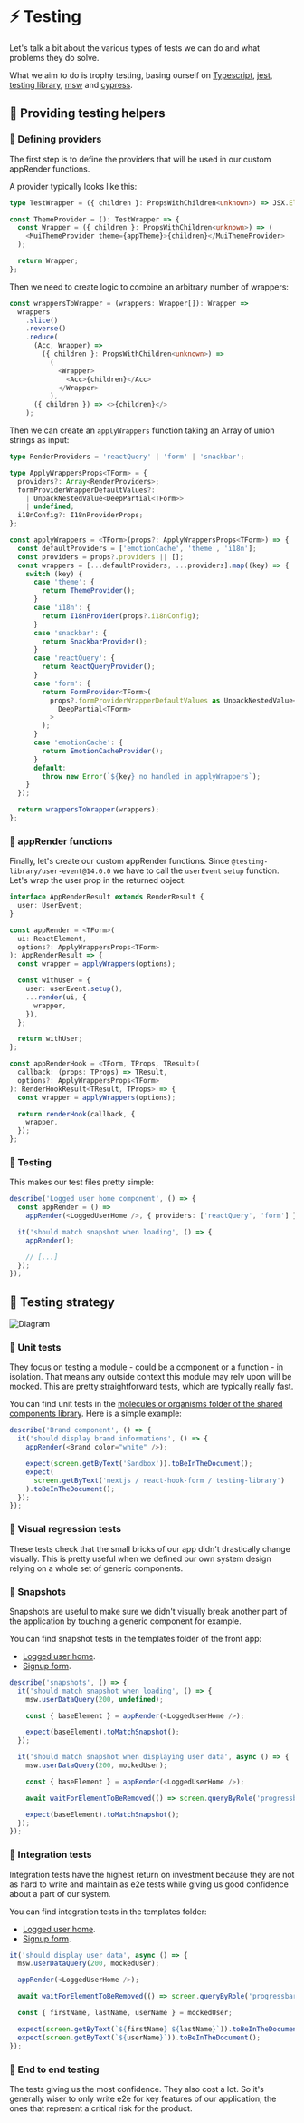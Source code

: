 # ⚡ Testing

Let's talk a bit about the various types of tests we can do and what problems they do solve.

What we aim to do is trophy testing, basing ourself on [Typescript](https://www.typescriptlang.org), [jest](https://jestjs.io), [testing library](https://testing-library.com), [msw](https://mswjs.io) and [cypress](https://www.cypress.io).

## 🔶 Providing testing helpers

### 🧿 Defining providers

The first step is to define the providers that will be used in our custom appRender functions.

A provider typically looks like this:

```typescript
type TestWrapper = ({ children }: PropsWithChildren<unknown>) => JSX.Element;

const ThemeProvider = (): TestWrapper => {
  const Wrapper = ({ children }: PropsWithChildren<unknown>) => (
    <MuiThemeProvider theme={appTheme}>{children}</MuiThemeProvider>
  );

  return Wrapper;
};
```

Then we need to create logic to combine an arbitrary number of wrappers:

```typescript
const wrappersToWrapper = (wrappers: Wrapper[]): Wrapper =>
  wrappers
    .slice()
    .reverse()
    .reduce(
      (Acc, Wrapper) =>
        ({ children }: PropsWithChildren<unknown>) =>
          (
            <Wrapper>
              <Acc>{children}</Acc>
            </Wrapper>
          ),
      ({ children }) => <>{children}</>
    );
```

Then we can create an `applyWrappers` function taking an Array of union strings as input:

```typescript
type RenderProviders = 'reactQuery' | 'form' | 'snackbar';

type ApplyWrappersProps<TForm> = {
  providers?: Array<RenderProviders>;
  formProviderWrapperDefaultValues?:
    | UnpackNestedValue<DeepPartial<TForm>>
    | undefined;
  i18nConfig?: I18nProviderProps;
};

const applyWrappers = <TForm>(props?: ApplyWrappersProps<TForm>) => {
  const defaultProviders = ['emotionCache', 'theme', 'i18n'];
  const providers = props?.providers || [];
  const wrappers = [...defaultProviders, ...providers].map((key) => {
    switch (key) {
      case 'theme': {
        return ThemeProvider();
      }
      case 'i18n': {
        return I18nProvider(props?.i18nConfig);
      }
      case 'snackbar': {
        return SnackbarProvider();
      }
      case 'reactQuery': {
        return ReactQueryProvider();
      }
      case 'form': {
        return FormProvider<TForm>(
          props?.formProviderWrapperDefaultValues as UnpackNestedValue<
            DeepPartial<TForm>
          >
        );
      }
      case 'emotionCache': {
        return EmotionCacheProvider();
      }
      default:
        throw new Error(`${key} no handled in applyWrappers`);
    }
  });

  return wrappersToWrapper(wrappers);
};
```

### 🧿 appRender functions

Finally, let's create our custom appRender functions. Since `@testing-library/user-event@14.0.0` we have to call the `userEvent` `setup` function. Let's wrap the user prop in the returned object:

```typescript
interface AppRenderResult extends RenderResult {
  user: UserEvent;
}

const appRender = <TForm>(
  ui: ReactElement,
  options?: ApplyWrappersProps<TForm>
): AppRenderResult => {
  const wrapper = applyWrappers(options);

  const withUser = {
    user: userEvent.setup(),
    ...render(ui, {
      wrapper,
    }),
  };

  return withUser;
};
```

```typescript
const appRenderHook = <TForm, TProps, TResult>(
  callback: (props: TProps) => TResult,
  options?: ApplyWrappersProps<TForm>
): RenderHookResult<TResult, TProps> => {
  const wrapper = applyWrappers(options);

  return renderHook(callback, {
    wrapper,
  });
};
```

### 🧿 Testing

This makes our test files pretty simple:

```typescript
describe('Logged user home component', () => {
  const appRender = () =>
    appRender(<LoggedUserHome />, { providers: ['reactQuery', 'form'] });

  it('should match snapshot when loading', () => {
    appRender();

    // [...]
  });
});
```

## 🔶 Testing strategy

![Diagram](./assets/testing-trophy.jpg)

### 🧿 Unit tests

They focus on testing a module - could be a component or a function - in isolation. That means any outside context this module may rely upon will be mocked. This are pretty straightforward tests, which are typically really fast.

You can find unit tests in the [molecules or organisms folder of the shared components library](./../libs/front/components/src/molecules). Here is a simple example:

```typescript
describe('Brand component', () => {
  it('should display brand informations', () => {
    appRender(<Brand color="white" />);

    expect(screen.getByText('Sandbox')).toBeInTheDocument();
    expect(
      screen.getByText('nextjs / react-hook-form / testing-library')
    ).toBeInTheDocument();
  });
});
```

### 🧿 Visual regression tests

These tests check that the small bricks of our app didn't drastically change visually. This is pretty useful when we defined our own system design relying on a whole set of generic components.

### 🧿 Snapshots

Snapshots are useful to make sure we didn't visually break another part of the application by touching a generic component for example.

You can find snapshot tests in the templates folder of the front app:

- [Logged user home](./../apps/front/src/templates/logged-user-home/LoggedUserHome.spec.tsx).
- [Signup form](./../apps/front/src/templates/signup-form/SignupForm.spec.tsx).

```typescript
describe('snapshots', () => {
  it('should match snapshot when loading', () => {
    msw.userDataQuery(200, undefined);

    const { baseElement } = appRender(<LoggedUserHome />);

    expect(baseElement).toMatchSnapshot();
  });

  it('should match snapshot when displaying user data', async () => {
    msw.userDataQuery(200, mockedUser);

    const { baseElement } = appRender(<LoggedUserHome />);

    await waitForElementToBeRemoved(() => screen.queryByRole('progressbar'));

    expect(baseElement).toMatchSnapshot();
  });
});
```

### 🧿 Integration tests

Integration tests have the highest return on investment because they are not as hard to write and maintain as e2e tests while giving us good confidence about a part of our system.

You can find integration tests in the templates folder:

- [Logged user home](./../apps/front/src/templates/logged-user-home/LoggedUserHome.spec.tsx).
- [Signup form](./../apps/front/src/templates/signup-form/SignupForm.spec.tsx).

```typescript
it('should display user data', async () => {
  msw.userDataQuery(200, mockedUser);

  appRender(<LoggedUserHome />);

  await waitForElementToBeRemoved(() => screen.queryByRole('progressbar'));

  const { firstName, lastName, userName } = mockedUser;

  expect(screen.getByText(`${firstName} ${lastName}`)).toBeInTheDocument();
  expect(screen.getByText(`${userName}`)).toBeInTheDocument();
});
```

### 🧿 End to end testing

The tests giving us the most confidence. They also cost a lot. So it's generally wiser to only write e2e for key features of our application; the ones that represent a critical risk for the product.
